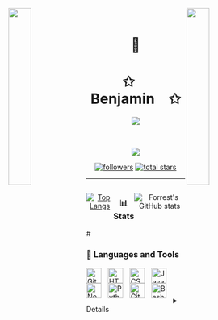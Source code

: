 <img align="left" src="https://user-images.githubusercontent.com/65187002/144930161-2f783401-8d27-4fdf-a2f7-cc0ba32f1f1f.gif" width="30%" style="display:inline;"><img align="right" src="https://user-images.githubusercontent.com/65187002/144930161-2f783401-8d27-4fdf-a2f7-cc0ba32f1f1f.gif" width="30%" style="display:inline;">
<br>
<h1 align="center">🥇 </h1>
<p align="center">
    <h1 align="center">✩&emsp; Benjamin&emsp;✩</h1>
</p>
<p align="center">
    <img src="https://readme-typing-svg.herokuapp.com/?lines=Yoooooooooooooooo;Welcome+to+my+profile!;Have+a+look+around!&font=Fira%20Code&color=%23D62F79&center=true&width=280&height=50">
</p>
<br>
<p align="center">
    <img id="preview" src="https://komarev.com/ghpvc/?username=ben64103&color=grey">
</p>
   <p align="center">
      <a href="https://github.com/ForrestKnight?tab=followers">
         <img alt="followers" title="Follow me on Github" src="https://custom-icon-badges.demolab.com/github/followers/ben64103?color=236ad3&labelColor=1155ba&style=for-the-badge&logo=person-add&label=Follow&logoColor=white"/></a>
      <a href="https://github.com/ben64103?tab=repositories&sort=stargazers">
         <img alt="total stars" title="Total stars on GitHub" src="https://custom-icon-badges.demolab.com/github/stars/ben64103?color=55960c&style=for-the-badge&labelColor=488207&logo=star"/></a>
   </p>

---
<div align="center" style="display: flex;">
    
[![Top Langs](https://github-readme-stats.vercel.app/api/top-langs/?username=ben64103&layout=pie)](https://github.com/anuraghazra/github-readme-stats)

### 📊 Stats

![Forrest's GitHub stats](https://github-readme-stats.vercel.app/api?username=ben64103&show_icons=true&theme=tokyonight)

<!-- ![GitHub Streak](https://streak-stats.demolab.com?user=ForrestKnight&theme=gruvbox&border_radius=4.5) -->

</div>
#

### 🧰 Languages and Tools

<img align="left" alt="Git" width="30px" style="padding-right:10px;" src="https://cdn.jsdelivr.net/gh/devicons/devicon/icons/git/git-original.svg" />
<img align="left" alt="HTML" width="30px" style="padding-right:10px;" src="https://cdn.jsdelivr.net/gh/devicons/devicon/icons/html5/html5-plain.svg" />
<img align="left" alt="CSS" width="30px" style="padding-right:10px;" src="https://cdn.jsdelivr.net/gh/devicons/devicon/icons/css3/css3-plain.svg" />
<img align="left" alt="JavaScript" width="30px" style="padding-right:10px;" src="https://cdn.jsdelivr.net/gh/devicons/devicon/icons/javascript/javascript-plain.svg" />
<img align="left" alt="NodeJS" width="30px" style="padding-right:10px;" src="https://cdn.jsdelivr.net/gh/devicons/devicon/icons/nodejs/nodejs-original.svg" />
<img align="left" alt="Python" width="30px" style="padding-right:10px;" src="https://cdn.jsdelivr.net/gh/devicons/devicon/icons/python/python-plain.svg" />
<img align="left" alt="GitHub" width="30px" style="padding-right:10px;" src="https://cdn.jsdelivr.net/gh/devicons/devicon/icons/github/github-original.svg" />
<img align="left" alt="Bash" width="30px" style="padding-right:10px;" src="https://cdn.jsdelivr.net/gh/devicons/devicon/icons/bash/bash-original.svg" />
<br />

#

<details>

<p align="center">
<!--     <a href="https://leetcode.com/ben64103/"><img width="48%" src="https://leetcode.card.workers.dev/ben64103?theme=dark&font=baloo&extension=null&border=2&border_radius=8"></a> -->
    <a href="https://github.com/ben64013"><img width="50%" src="https://github-readme-stats.vercel.app/api/top-langs/?username=ben64103&theme=dark&hide=cmake&layout=compact&langs_count=5&bg_color=101010&hide_title=true"></a>
</p>
